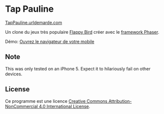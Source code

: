 # Tap Pauline
[TapPauline.urldemarde.com](http://tappauline.urldemarde.com)

Un clone du jeux très populaire [Flappy Bird](http://en.wikipedia.org/wiki/Flappy_Bird) créer avec le [framework Phaser](http://phaser.io/).

Démo: [Ouvrez le navigateur de votre mobile](http://tappauline.urldemarde.com)

## Note

This was only tested on an iPhone 5. Expect it to hilariously fail on other devices.

## License

Ce programme est une licence [Creative Commons Attribution-NonCommercial 4.0 International License](http://creativecommons.org/licenses/by-nc/4.0/).
